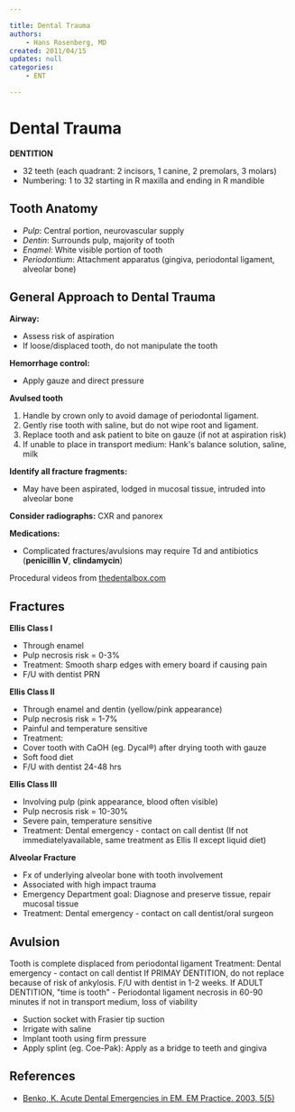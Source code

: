 ```yaml
---

title: Dental Trauma
authors:
    - Hans Rosenberg, MD
created: 2011/04/15
updates: null
categories:
    - ENT

---
```


# Dental Trauma

**DENTITION**

-   32 teeth (each quadrant: 2 incisors, 1 canine, 2 premolars, 3 molars)
-   Numbering: 1 to 32 starting in R maxilla and ending in R mandible

## Tooth Anatomy

-   *Pulp*: Central portion, neurovascular supply
-   *Dentin*: Surrounds pulp, majority of tooth
-   *Enamel*: White visible portion of tooth
-   *Periodontium*: Attachment apparatus (gingiva, periodontal ligament, alveolar bone)

## General Approach to Dental Trauma

**Airway:** 
- Assess risk of aspiration
- If loose/displaced tooth, do not manipulate the tooth

**Hemorrhage control:** 
- Apply gauze and direct pressure

**Avulsed tooth**
1.  Handle by crown only to avoid damage of periodontal ligament.
2.  Gently rise tooth with saline, but do not wipe root and ligament.
3.  Replace tooth and ask patient to bite on gauze (if not at aspiration risk)
4.  If unable to place in transport medium: Hank's balance solution, saline, milk

**Identify all fracture fragments:** 
- May have been aspirated, lodged in mucosal tissue, intruded into alveolar bone

**Consider radiographs:** CXR and panorex

**Medications:**
- Complicated fractures/avulsions may require Td and antibiotics (**<span drug="class">penicillin V</span>**, **<span drug="class">clindamycin</span>**)

Procedural videos from [thedentalbox.com](http://thedentalbox.com/videos.html)

## Fractures

**Ellis Class I**

-   Through enamel
-   Pulp necrosis risk = 0-3%
-   Treatment: Smooth sharp edges with emery board if causing pain 
-   F/U with dentist PRN

**Ellis Class II**

-   Through enamel and dentin (yellow/pink appearance) 
-   Pulp necrosis risk = 1-7%
-   Painful and temperature sensitive
-   Treatment:  
  - Cover tooth with CaOH (eg. Dycal®) after drying tooth with gauze 
  - Soft food diet
-   F/U with dentist 24-48 hrs

**Ellis Class III** 

-   Involving pulp (pink appearance, blood often visible) 
-   Pulp necrosis risk = 10-30%
-   Severe pain, temperature sensitive
-   Treatment: Dental emergency - contact on call dentist (If not immediatelyavailable, same treatment as Ellis II except liquid diet)

**Alveolar Fracture**

-   Fx of underlying alveolar bone with tooth involvement
-   Associated with high impact trauma
-   Emergency Department goal: Diagnose and preserve tissue, repair mucosal tissue 
-   Treatment: Dental emergency - contact on call dentist/oral surgeon 

## Avulsion

Tooth is complete displaced from periodontal ligament
Treatment: Dental emergency - contact on call dentist
If PRIMAY DENTITION, do not replace because of risk of ankylosis. F/U with dentist in 1-2 weeks.
If ADULT DENTITION, "time is tooth" - Periodontal ligament necrosis in 60-90 minutes if not in transport medium, loss of viability
- Suction socket with Frasier tip suction
- Irrigate with saline
- Implant tooth using firm pressure
- Apply splint (eg. Coe-Pak): Apply as a bridge to teeth and gingiva

## References

-   [Benko, K. Acute Dental Emergencies in EM. EM Practice. 2003, 5(5)](http://www.ebmedicine.net/topics.php?paction=showTopicSeg&topic_id=32&seg_id=566)
